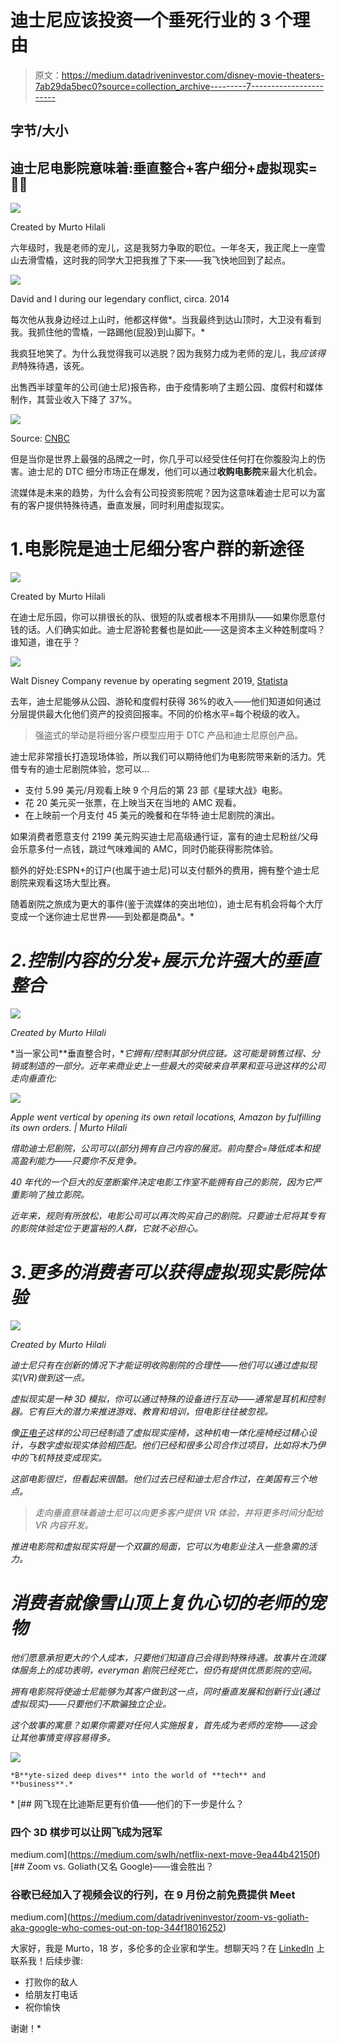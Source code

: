 # 迪士尼应该投资一个垂死行业的 3 个理由

> 原文：<https://medium.datadriveninvestor.com/disney-movie-theaters-7ab29da5bec0?source=collection_archive---------7----------------------->

## 字节/大小

## 迪士尼电影院意味着:垂直整合+客户细分+虚拟现实=🤑🤑

![](img/4cfad284388f25d6819bdf5541be7f46.png)

Created by Murto Hilali

六年级时，我是老师的宠儿，这是我努力争取的职位。一年冬天，我正爬上一座雪山去滑雪橇，这时我的同学大卫把我推了下来——我飞快地回到了起点。

![](img/046456e7163f53e28d66d59fb03667d6.png)

David and I during our legendary conflict, circa. 2014

每次他从我身边经过上山时，他都这样做*。当我最终到达山顶时，大卫没有看到我。我抓住他的雪橇，一路踢他(屁股)到山脚下。*

我疯狂地笑了。为什么我觉得我可以逃脱？因为我努力成为老师的宠儿，我*应该得到*特殊待遇，该死。

出售西半球童年的公司(迪士尼)报告称，由于疫情影响了主题公园、度假村和媒体制作，其营业收入下降了 37%。

![](img/c3122269930c6e9da6dbcfd65f24df8e.png)

Source: [CNBC](https://www.cnbc.com/2020/05/05/disney-dis-q2-2020-earnings.html)

但是当你是世界上最强的品牌之一时，你几乎可以经受住任何打在你腹股沟上的伤害。迪士尼的 DTC 细分市场正在爆发，他们可以通过**收购电影院**来最大化机会。

流媒体是未来的趋势，为什么会有公司投资影院呢？因为这意味着迪士尼可以为富有的客户提供特殊待遇，垂直发展，同时利用虚拟现实。

# 1.电影院是迪士尼细分客户群的新途径

![](img/5912e1c72215510a555328194f3e113e.png)

Created by Murto Hilali

在迪士尼乐园，你可以排很长的队、很短的队或者根本不用排队——如果你愿意付钱的话。人们确实如此。迪士尼游轮套餐也是如此——这是资本主义种姓制度吗？谁知道，谁在乎？

![](img/ed6c412474bd56c8e81c7c3f86e55652.png)

Walt Disney Company revenue by operating segment 2019, [Statista](https://www.statista.com/statistics/193140/revenue-of-the-walt-disney-company-by-operating-segment/)

去年，迪士尼能够从公园、游轮和度假村获得 36%的收入——他们知道如何通过分层提供最大化他们资产的投资回报率。不同的价格水平=每个税级的收入。

> 强盗式的举动是将细分客户模型应用于 DTC 产品和迪士尼原创产品。

迪士尼非常擅长打造现场体验，所以我们可以期待他们为电影院带来新的活力。凭借专有的迪士尼剧院体验，您可以…

*   支付 5.99 美元/月观看上映 9 个月后的第 23 部《星球大战》电影。
*   花 20 美元买一张票，在上映当天在当地的 AMC 观看。
*   在上映前一个月支付 45 美元的晚餐和在华特·迪士尼剧院的演出。

如果消费者愿意支付 2199 美元购买迪士尼高级通行证，富有的迪士尼粉丝/父母会乐意多付一点钱，跳过气味难闻的 AMC，同时仍能获得影院体验。

额外的好处:ESPN+的订户(也属于迪士尼)可以支付额外的费用，拥有整个迪士尼剧院来观看这场大型比赛。

随着剧院之旅成为更大的事件(鉴于流媒体的突出地位)，迪士尼有机会将每个大厅变成一个迷你迪士尼世界——到处都是商品*。*

# *2.控制内容的分发+展示允许强大的垂直整合*

*![](img/3c1a4ed8030d5657c2d9678e2ced0d7c.png)*

*Created by Murto Hilali*

*当一家公司**垂直整合时，**它拥有/控制其部分供应链。这可能是销售过程、分销或制造的一部分。近年来商业史上一些最大的突破来自苹果和亚马逊这样的公司走向垂直化:*

*![](img/2ee3f740a05e3247cbcd5dba95d34002.png)*

*Apple went vertical by opening its own retail locations, Amazon by fulfilling its own orders. | Murto Hilali*

*借助迪士尼剧院，公司可以(部分)拥有自己内容的展览。前向整合=降低成本和提高盈利能力——只要你不反竞争。*

*40 年代的一个巨大的反垄断案件决定电影工作室不能拥有自己的影院，因为它严重影响了独立影院。*

*近年来，规则有所放松，电影公司可以再次购买自己的剧院。只要迪士尼将其专有的影院体验定位于更富裕的人群，它就不必担心。*

# *3.更多的消费者可以获得虚拟现实影院体验*

*![](img/ee66b9d494afa44907ce98d77865a8e8.png)*

*Created by Murto Hilali*

*迪士尼只有在创新的情况下才能证明收购剧院的合理性——他们可以通过虚拟现实(VR)做到这一点。*

*虚拟现实是一种 3D 模拟，你可以通过特殊的设备进行互动——通常是耳机和控制器。它有巨大的潜力来推进游戏、教育和培训，但电影往往被忽视。*

*像[正电子](https://gopositron.com/)这样的公司已经制造了虚拟现实座椅，这种机电一体化座椅经过精心设计，与数字虚拟现实体验相匹配。他们已经和很多公司合作过项目，比如将木乃伊中的飞机特技变成现实。*

*这部电影很烂，但看起来很酷。他们过去已经和迪士尼合作过，在美国有三个地点。*

> *走向垂直意味着迪士尼可以向更多客户提供 VR 体验，并将更多时间分配给 VR 内容开发。*

*推进电影院和虚拟现实将是一个双赢的局面，它可以为电影业注入一些急需的活力。*

# *消费者就像雪山顶上复仇心切的老师的宠物*

*他们愿意承担更大的个人成本，只要他们知道自己会得到特殊待遇。故事片在流媒体服务上的成功表明，everyman 剧院已经死亡，但仍有提供优质影院的空间。*

*拥有电影院将使迪士尼能够为其客户做到这一点，同时垂直发展和创新行业(通过虚拟现实)——只要他们不欺骗独立企业。*

*这个故事的寓意？如果你需要对任何人实施报复，首先成为老师的宠物——这会让其他事情变得容易得多。*

*![](img/2359236e94307df347a828f2652d8a87.png)*

```
*B**yte-sized deep dives** into the world of **tech** and **business**.*
```

*[](https://medium.com/swlh/netflix-next-move-9ea44b42150f) [## 网飞现在比迪斯尼更有价值——他们的下一步是什么？

### 四个 3D 棋步可以让网飞成为冠军

medium.com](https://medium.com/swlh/netflix-next-move-9ea44b42150f) [](https://medium.com/datadriveninvestor/zoom-vs-goliath-aka-google-who-comes-out-on-top-344f18016252) [## Zoom vs. Goliath(又名 Google)——谁会胜出？

### 谷歌已经加入了视频会议的行列，在 9 月份之前免费提供 Meet

medium.com](https://medium.com/datadriveninvestor/zoom-vs-goliath-aka-google-who-comes-out-on-top-344f18016252) 

大家好，我是 Murto，18 岁，多伦多的企业家和学生。想聊天吗？在 [LinkedIn](https://www.linkedin.com/in/murtohilali/) 上联系我！后续步骤:

*   打败你的敌人
*   给朋友打电话
*   祝你愉快

谢谢！*